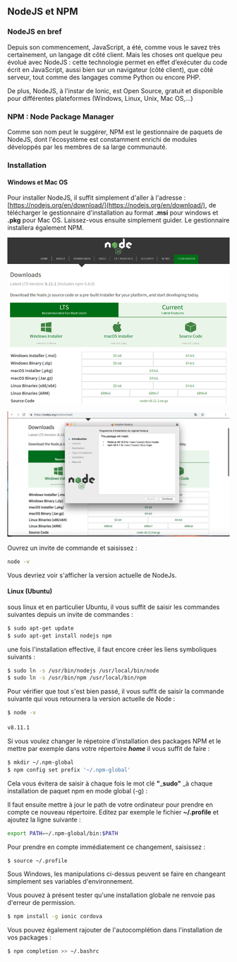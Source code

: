 ## NodeJS et NPM

### NodeJS en bref

Depuis son commencement, JavaScript, a été, comme vous le savez très certainement, un langage dit côté client. Mais les choses ont quelque peu évolué avec NodeJS : cette technologie permet en effet d’exécuter du code écrit en JavaScript, aussi bien sur un navigateur \(côté client\), que côté serveur, tout comme des langages comme Python ou encore PHP.

De plus, NodeJS, à l'instar de Ionic, est Open Source, gratuit et disponible pour différentes plateformes \(Windows, Linux, Unix, Mac OS,...\)

### NPM : Node Package Manager

Comme son nom peut le suggérer, NPM est le gestionnaire de paquets de NodeJS, dont l'écosystème est constamment enrichi de modules développés par les membres de sa large communauté.

### Installation

#### Windows et Mac OS

Pour installer NodeJS, il suffit simplement d'aller à l'adresse : [https://nodejs.org/en/download/](https://nodejs.org/en/download/), de télécharger le gestionnaire d'installation au format **.msi** pour windows et **.pkg** pour Mac OS. Laissez-vous ensuite simplement guider. Le gestionnaire installera également NPM.

![](/assets/screen_install_nodejs_1.png)

![](/assets/ionic-node-1.png)

Ouvrez un invite de commande et saisissez :

```bash
node -v
```

Vous devriez voir s'afficher la version actuelle de NodeJs.

#### Linux \(Ubuntu\)

sous linux et en particulier Ubuntu, il vous suffit de saisir les commandes suivantes depuis un invite de commandes :

```bash
$ sudo apt-get update
$ sudo apt-get install nodejs npm
```

une fois l'installation effective, il faut encore créer les liens symboliques suivants :

```bash
$ sudo ln -s /usr/bin/nodejs /usr/local/bin/node
$ sudo ln -s /usr/bin/npm /usr/local/bin/npm
```

Pour vérifier que tout s'est bien passé, il vous suffit de saisir la commande suivante qui vous retournera la version actuelle de Node :

```bash
$ node -v

v8.11.1
```

Si vous voulez changer le répetoire d'installation des packages NPM et le mettre par exemple dans votre répertoire _**home**_ il vous suffit de faire :

```bash
$ mkdir ~/.npm-global
$ npm config set prefix '~/.npm-global'
```

Cela vous évitera de saisir à chaque fois le mot clé **"**_**sudo"** _à chaque installation de paquet npm en mode global \(-g\) :

Il faut ensuite mettre à jour le path de votre ordinateur pour prendre en compte ce nouveau répertoire. Editez par exemple le fichier **~/.profile** et ajoutez la ligne suivante :

```bash
export PATH=~/.npm-global/bin:$PATH
```

Pour prendre en compte immédiatement ce changement, saisissez :

```bash
$ source ~/.profile
```

Sous Windows, les manipulations ci-dessus peuvent se faire en changeant simplement ses variables d'environnement.

Vous pouvez à présent tester qu'une installation globale ne renvoie pas d'erreur de permission.

```bash
$ npm install -g ionic cordova
```

Vous pouvez également rajouter de l'autocomplétion dans l'installation de vos packages :

```bash
$ npm completion >> ~/.bashrc
```

